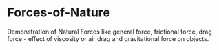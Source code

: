 # Forces-of-Nature
Demonstration of Natural Forces like general force, frictional force, drag force - effect of viscosity or air drag and gravitational force on objects.

